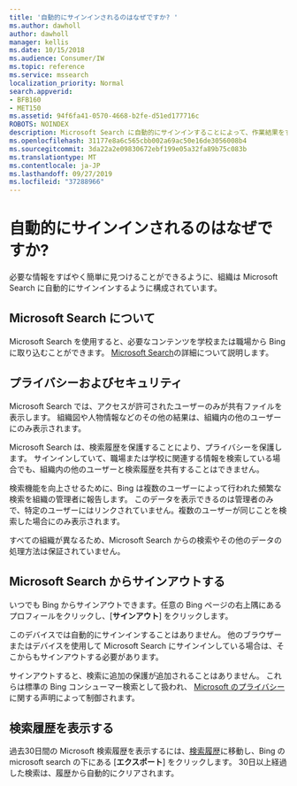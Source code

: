 ```yaml
---
title: '自動的にサインインされるのはなぜですか? '
ms.author: dawholl
author: dawholl
manager: kellis
ms.date: 10/15/2018
ms.audience: Consumer/IW
ms.topic: reference
ms.service: mssearch
localization_priority: Normal
search.appverid:
- BFB160
- MET150
ms.assetid: 94f6fa41-0570-4668-b2fe-d51ed177716c
ROBOTS: NOINDEX
description: Microsoft Search に自動的にサインインすることによって、作業結果をすばやく簡単に検索する方法について説明します。
ms.openlocfilehash: 31177e8a6c565cbb002a69ac50e16de3056008b4
ms.sourcegitcommit: 3da22a2e09830672ebf199e05a32fa89b75c083b
ms.translationtype: MT
ms.contentlocale: ja-JP
ms.lasthandoff: 09/27/2019
ms.locfileid: "37288966"
---
```

# <a name="why-am-i-automatically-signed-in"></a>自動的にサインインされるのはなぜですか? 

必要な情報をすばやく簡単に見つけることができるように、組織は Microsoft Search に自動的にサインインするように構成されています。
  
## <a name="about-microsoft-search"></a>Microsoft Search について

Microsoft Search を使用すると、必要なコンテンツを学校または職場から Bing に取り込むことができます。 [Microsoft Search](about-microsoft-search.md)の詳細について説明します。
  
## <a name="privacy-and-security"></a>プライバシーおよびセキュリティ

Microsoft Search では、アクセスが許可されたユーザーのみが共有ファイルを表示します。 組織図や人物情報などのその他の結果は、組織内の他のユーザーにのみ表示されます。
  
Microsoft Search は、検索履歴を保護することにより、プライバシーを保護します。 サインインしていて、職場または学校に関連する情報を検索している場合でも、組織内の他のユーザーと検索履歴を共有することはできません。
  
検索機能を向上させるために、Bing は複数のユーザーによって行われた頻繁な検索を組織の管理者に報告します。 このデータを表示できるのは管理者のみで、特定のユーザーにはリンクされていません。複数のユーザーが同じことを検索した場合にのみ表示されます。
  
すべての組織が異なるため、Microsoft Search からの検索やその他のデータの処理方法は保証されていません。
  
## <a name="sign-out-of-microsoft-search"></a>Microsoft Search からサインアウトする

いつでも Bing からサインアウトできます。任意の Bing ページの右上隅にあるプロフィールをクリックし、[**サインアウト**] をクリックします。
  
このデバイスでは自動的にサインインすることはありません。 他のブラウザーまたはデバイスを使用して Microsoft Search にサインインしている場合は、そこからもサインアウトする必要があります。 
  
サインアウトすると、検索に追加の保護が追加されることはありません。 これらは標準の Bing コンシューマー検索として扱われ、 [Microsoft のプライバシー](https://privacy.microsoft.com/privacystatement)に関する声明によって制御されます。
  
## <a name="view-your-search-history"></a>検索履歴を表示する

過去30日間の Microsoft 検索履歴を表示するには、[検索履歴](https://ssl.bing.com/profile/history)に移動し、Bing の microsoft search の下にある [**エクスポート**] をクリックします。 30日以上経過した検索は、履歴から自動的にクリアされます。

  

